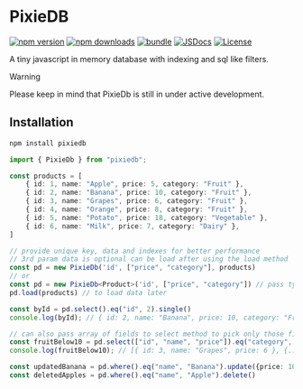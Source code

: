 # PixieDB

[![npm version][npm-version-src]][npm-version-href]
[![npm downloads][npm-downloads-src]][npm-downloads-href]
[![bundle][bundle-src]][bundle-href]
[![JSDocs][jsdocs-src]][jsdocs-href]
[![License][license-src]][license-href]

A tiny javascript in memory database with indexing and sql like filters.

> [!WARNING]
> Please keep in mind that PixieDb is still in under active development.

## Installation

```bash
npm install pixiedb
```

```ts
import { PixieDb } from "pixiedb";

const products = [
    { id: 1, name: "Apple", price: 5, category: "Fruit" },
    { id: 2, name: "Banana", price: 10, category: "Fruit" },
    { id: 3, name: "Grapes", price: 6, category: "Fruit" },
    { id: 4, name: "Orange", price: 8, category: "Fruit" },
    { id: 5, name: "Potato", price: 18, category: "Vegetable" },
    { id: 6, name: "Milk", price: 7, category: "Dairy" },
]

// provide unique key, data and indexes for better performance
// 3rd param data is optional can be load after using the load method
const pd = new PixieDb('id', ["price", "category"], products) 
// or
const pd = new PixieDb<Product>('id', ["price", "category"]) // pass type if using typescript
pd.load(products) // to load data later

const byId = pd.select().eq("id", 2).single()
console.log(byId); // { id: 2, name: "Banana", price: 10, category: "Fruit" }

// can also pass array of fields to select method to pick only those fields/properties
const fruitBelow10 = pd.select(["id", "name", "price"]).eq("category", "Fruit").lte("price", 10).orderBy("name", ["price", "desc"]).range(2, 3).data()
console.log(fruitBelow10); // [{ id: 3, name: "Grapes", price: 6 }, {...}, {...}]

const updatedBanana = pd.where().eq("name", "Banana").update({price: 100})
const deletedApples = pd.where().eq("name", "Apple").delete()

```
<!-- Badges -->

[npm-version-src]: https://img.shields.io/npm/v/pixiedb?style=flat&colorA=080f12&colorB=1fa669
[npm-version-href]: https://npmjs.com/package/pixiedb
[npm-downloads-src]: https://img.shields.io/npm/dm/pixiedb?style=flat&colorA=080f12&colorB=1fa669
[npm-downloads-href]: https://npmjs.com/package/pixiedb
[bundle-src]: https://img.shields.io/bundlephobia/minzip/pixiedb?style=flat&colorA=080f12&colorB=1fa669&label=minzip
[bundle-href]: https://bundlephobia.com/result?p=pixiedb
[license-src]: https://img.shields.io/github/license/pixiedevpraveen/pixiedb.svg?style=flat&colorA=080f12&colorB=1fa669
[license-href]: https://github.com/pixiedevpraveen/pixiedb/blob/main/LICENSE
[jsdocs-src]: https://img.shields.io/badge/jsdocs-reference-080f12?style=flat&colorA=080f12&colorB=1fa669
[jsdocs-href]: https://www.jsdocs.io/package/pixiedb
